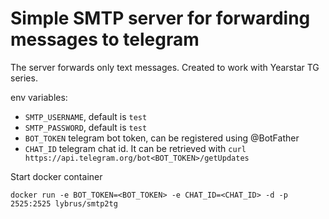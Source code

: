 # Simple SMTP server for forwarding messages to telegram

The server forwards only text messages. Created to work with Yearstar TG series.

env variables:
* `SMTP_USERNAME`, default is `test`
* `SMTP_PASSWORD`, default is `test`
* `BOT_TOKEN` telegram bot token, can be registered using @BotFather
* `CHAT_ID` telegram chat id. It can be retrieved with `curl https://api.telegram.org/bot<BOT_TOKEN>/getUpdates`

Start docker container
```shell
docker run -e BOT_TOKEN=<BOT_TOKEN> -e CHAT_ID=<CHAT_ID> -d -p 2525:2525 lybrus/smtp2tg
```

